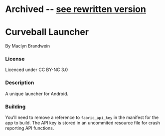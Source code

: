 # Archived -- [see rewritten version](https://github.com/maclyn/curveball-launcher)

# Curveball Launcher
By Maclyn Brandwein

### License
Licenced under CC BY-NC 3.0

### Description
A unique launcher for Android.

### Building
You'll need to remove a reference to `fabric_api_key` in the manifest 
for the app to build. The API key is stored in an uncommited resource 
file for crash reporting API functions.
